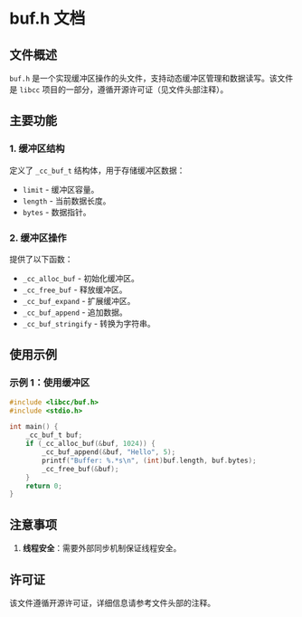 # buf.h 文档

## 文件概述
`buf.h` 是一个实现缓冲区操作的头文件，支持动态缓冲区管理和数据读写。该文件是 `libcc` 项目的一部分，遵循开源许可证（见文件头部注释）。

## 主要功能

### 1. 缓冲区结构
定义了 `_cc_buf_t` 结构体，用于存储缓冲区数据：
- `limit` - 缓冲区容量。
- `length` - 当前数据长度。
- `bytes` - 数据指针。

### 2. 缓冲区操作
提供了以下函数：
- `_cc_alloc_buf` - 初始化缓冲区。
- `_cc_free_buf` - 释放缓冲区。
- `_cc_buf_expand` - 扩展缓冲区。
- `_cc_buf_append` - 追加数据。
- `_cc_buf_stringify` - 转换为字符串。

## 使用示例

### 示例 1：使用缓冲区
```c
#include <libcc/buf.h>
#include <stdio.h>

int main() {
    _cc_buf_t buf;
    if (_cc_alloc_buf(&buf, 1024)) {
        _cc_buf_append(&buf, "Hello", 5);
        printf("Buffer: %.*s\n", (int)buf.length, buf.bytes);
        _cc_free_buf(&buf);
    }
    return 0;
}
```

## 注意事项
1. **线程安全**：需要外部同步机制保证线程安全。

## 许可证
该文件遵循开源许可证，详细信息请参考文件头部的注释。